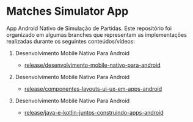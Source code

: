 # Matches Simulator App
App Android Nativo de Simulação de Partidas. Este repositório foi organizado em algumas branches que representam as implementações realizadas durante os seguintes conteúdos/vídeos:

1. Desenvolvimento Mobile Nativo Para Android
    - [release/desenvolvimento-mobile-nativo-para-android](https://github.com/zero1code/matches-simulator-app/tree/desenvolvimento-mobile-nativo-para-android)

2. Desenvolvimento Mobile Nativo Para Android
    - [release/componentes-layouts-ui-ux-em-apps-android](https://github.com/zero1code/matches-simulator-app/tree/componentes-layouts-ui-ux-em-apps-android)

2. Desenvolvimento Mobile Nativo Para Android
    - [release/java-e-kotlin-juntos-construindo-apps-android](https://github.com/zero1code/matches-simulator-app/tree/java-e-kotlin-juntos-construindo-apps-android)
